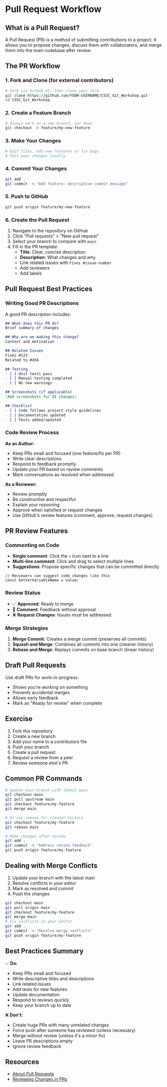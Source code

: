 # Pull Request Workflow

## What is a Pull Request?

A Pull Request (PR) is a method of submitting contributions to a project. It allows you to propose changes, discuss them with collaborators, and merge them into the main codebase after review.

## The PR Workflow

### 1. Fork and Clone (for external contributors)

```bash
# Fork via GitHub UI, then clone your fork
git clone https://github.com/YOUR-USERNAME/CSSC_Git_Workshop.git
cd CSSC_Git_Workshop
```

### 2. Create a Feature Branch

```bash
# Always work on a new branch, not main
git checkout -b feature/my-new-feature
```

### 3. Make Your Changes

```bash
# Edit files, add new features or fix bugs
# Test your changes locally
```

### 4. Commit Your Changes

```bash
git add .
git commit -m "Add feature: descriptive commit message"
```

### 5. Push to GitHub

```bash
git push origin feature/my-new-feature
```

### 6. Create the Pull Request

1. Navigate to the repository on GitHub
2. Click "Pull requests" > "New pull request"
3. Select your branch to compare with `main`
4. Fill in the PR template:
   - **Title**: Clear, concise description
   - **Description**: What changes and why
   - Link related issues with `Fixes #issue-number`
   - Add reviewers
   - Add labels

## Pull Request Best Practices

### Writing Good PR Descriptions

A good PR description includes:

```markdown
## What does this PR do?
Brief summary of changes

## Why are we making this change?
Context and motivation

## Related Issues
Fixes #123
Related to #456

## Testing
- [ ] Unit tests pass
- [ ] Manual testing completed
- [ ] No new warnings

## Screenshots (if applicable)
[Add screenshots for UI changes]

## Checklist
- [ ] Code follows project style guidelines
- [ ] Documentation updated
- [ ] Tests added/updated
```

### Code Review Process

**As an Author:**
- Keep PRs small and focused (one feature/fix per PR)
- Write clear descriptions
- Respond to feedback promptly
- Update your PR based on review comments
- Mark conversations as resolved when addressed

**As a Reviewer:**
- Review promptly
- Be constructive and respectful
- Explain your reasoning
- Approve when satisfied or request changes
- Use GitHub's review features (comment, approve, request changes)

## PR Review Features

### Commenting on Code

- **Single comment**: Click the `+` icon next to a line
- **Multi-line comment**: Click and drag to select multiple lines
- **Suggestions**: Propose specific changes that can be committed directly

```suggestion
// Reviewers can suggest code changes like this
const betterVariableName = value;
```

### Review Status

- ✅ **Approved**: Ready to merge
- 💬 **Comment**: Feedback without approval
- ❌ **Request Changes**: Issues must be addressed

### Merge Strategies

1. **Merge Commit**: Creates a merge commit (preserves all commits)
2. **Squash and Merge**: Combines all commits into one (cleaner history)
3. **Rebase and Merge**: Replays commits on base branch (linear history)

## Draft Pull Requests

Use draft PRs for work-in-progress:
- Shows you're working on something
- Prevents accidental merges
- Allows early feedback
- Mark as "Ready for review" when complete

## Exercise

1. Fork this repository
2. Create a new branch
3. Add your name to a contributors file
4. Push your branch
5. Create a pull request
6. Request a review from a peer
7. Review someone else's PR

## Common PR Commands

```bash
# Update your branch with latest main
git checkout main
git pull upstream main
git checkout feature/my-feature
git merge main

# Or use rebase for cleaner history
git checkout feature/my-feature
git rebase main

# Make changes after review
git add .
git commit -m "Address review feedback"
git push origin feature/my-feature
```

## Dealing with Merge Conflicts

1. Update your branch with the latest main
2. Resolve conflicts in your editor
3. Mark as resolved and commit
4. Push the changes

```bash
git checkout main
git pull origin main
git checkout feature/my-feature
git merge main
# Fix conflicts in your editor
git add .
git commit -m "Resolve merge conflicts"
git push origin feature/my-feature
```

## Best Practices Summary

✅ **Do:**
- Keep PRs small and focused
- Write descriptive titles and descriptions
- Link related issues
- Add tests for new features
- Update documentation
- Respond to reviews quickly
- Keep your branch up to date

❌ **Don't:**
- Create huge PRs with many unrelated changes
- Force push after someone has reviewed (unless necessary)
- Merge without review (unless it's a minor fix)
- Leave PR descriptions empty
- Ignore review feedback

## Resources

- [About Pull Requests](https://docs.github.com/en/pull-requests/collaborating-with-pull-requests/proposing-changes-to-your-work-with-pull-requests/about-pull-requests)
- [Reviewing Changes in PRs](https://docs.github.com/en/pull-requests/collaborating-with-pull-requests/reviewing-changes-in-pull-requests)
